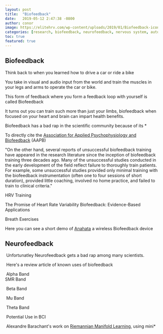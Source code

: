 ```yaml
---
layout: post
title:  "Biofeedback"
date:   2019-05-12 2:47:38 -0800
author: conor
image: https://elitehrv.com/wp-content/uploads/2019/01/Biofeedback-icon.png
categories: [research, biofeedback, neurofeedback, nervous system, autonomic nervous system, sympathetic, parasympathetic]
toc: true
featured: true
---
```


## Biofeedback

Think back to when you learned how to drive a car or ride a bike

You take in visual and audio input from the world and train the muscles in your legs and arms to operate the car or bike.

This form of feedback where you form a feedback loop with yourself is called Biofeedback

It turns out you can train such more than just your limbs, biofeedback when focused on your heart and brain can impart health benefits.

Biofeedback has a bad rap in the scientific community because of its *

To directly cite the [Association for Applied Psychophysiology and Biofeedback](http://downloads.imune.net/medicalbooks/Evidence_Based_Practice_in_Biofeedback_and_Neurofeedback_2008_0_8_26_2011_9_15_24_AM_0_.pdf) (AAPB)

"On the other hand, several reports of unsuccessful biofeedback training have appeared in the research literature since the inception of biofeedback training three decades ago. Many of the unsuccessful studies conducted in the early development of the field reflect failure to thoroughly train patients. For example, some unsuccessful studies provided only minimal training with the biofeedback instrumentation (often one to four sessions of short duration), provided little coaching, involved no home practice, and failed to train to clinical criteria."

HRV Training

The Promise of Heart Rate Variability Biofeedback: Evidence-Based Applications

Breath Exercises



Here you can see a short demo of [Anahata](https://www.youtube.com/watch?v=I7uqHDCeC20) a wireless Biofeedback device 

## Neurofeedback

​	Unfortunatley Neurofeedback gets a bad rap among many scientists. 

​	Here's a review article of known uses of biofeedback 

​	Alpha Band 
​	
​	SMR Band

​	Beta Band

​	Mu Band

​	Theta Band

​	Potential Use in BCI

​	Alexandre Barachant's work on [Riemannian Manifold Learning](http://gilgahex.com/Manifold-Learning-for-EEG-Data/), using mini*

